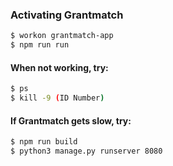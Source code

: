 ### Activating Grantmatch
```bash
$ workon grantmatch-app
$ npm run run
```

#### When not working, try:
```bash
$ ps
$ kill -9 (ID Number)
```

#### If Grantmatch gets slow, try:
```bash
$ npm run build
$ python3 manage.py runserver 8080
```
